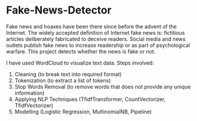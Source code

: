 # Fake-News-Detector

Fake news and hoaxes have been there since before the advent of the Internet. The widely accepted definition of Internet fake
news is: fictitious articles deliberately fabricated to deceive readers. Social media and news outlets publish fake news to increase
readership or as part of psychological warfare. This project detects whether the news is fake or not.

I have used WordCloud to visualize text data. 
Steps involved:
1. Cleaning (to break text into required format)
2. Tokenization (to extract a list of tokens)
3. Stop Words Removal (to remove words that does not provide any unique information)
4. Applying NLP Techniques (TfidfTransformer, CountVectorizer, TfidfVectorizer)
5. Modelling (Logistic Regression, MultinomialNB, Pipeline)
